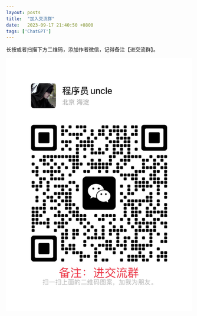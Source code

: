 ```yaml
---
layout: posts
title:  "加入交流群"
date:   2023-09-17 21:40:50 +0800
tags: ['ChatGPT']
---
```


长按或者扫描下方二维码，添加作者微信，记得备注【进交流群】。

![联系作者](/assets/qr/group_qr.jpg)
